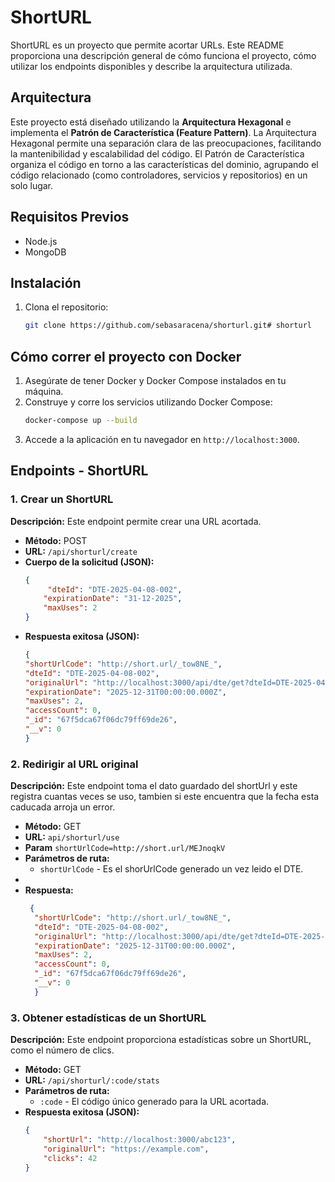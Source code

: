 # ShortURL

ShortURL es un proyecto que permite acortar URLs. Este README proporciona una descripción general de cómo funciona el proyecto, cómo utilizar los endpoints disponibles y describe la arquitectura utilizada.

## Arquitectura

Este proyecto está diseñado utilizando la **Arquitectura Hexagonal** e implementa el **Patrón de Característica (Feature Pattern)**. La Arquitectura Hexagonal permite una separación clara de las preocupaciones, facilitando la mantenibilidad y escalabilidad del código. El Patrón de Característica organiza el código en torno a las características del dominio, agrupando el código relacionado (como controladores, servicios y repositorios) en un solo lugar.

## Requisitos Previos

- Node.js
- MongoDB

## Instalación

1. Clona el repositorio:
   ```bash
   git clone https://github.com/sebasaracena/shorturl.git# shorturl

## Cómo correr el proyecto con Docker

1. Asegúrate de tener Docker y Docker Compose instalados en tu máquina.
2. Construye y corre los servicios utilizando Docker Compose:
    ```bash
    docker-compose up --build
    ```
3. Accede a la aplicación en tu navegador en `http://localhost:3000`.
 
## Endpoints - ShortURL

### 1. Crear un ShortURL
**Descripción:** Este endpoint permite crear una URL acortada.

- **Método:** POST  
- **URL:** `/api/shorturl/create`  
- **Cuerpo de la solicitud (JSON):**
    ```json
    {
         "dteId": "DTE-2025-04-08-002",
        "expirationDate": "31-12-2025",
        "maxUses": 2
    }
    ```
- **Respuesta exitosa (JSON):**
    ```json
   {
	"shortUrlCode": "http://short.url/_tow8NE_",
	"dteId": "DTE-2025-04-08-002",
	"originalUrl": "http://localhost:3000/api/dte/get?dteId=DTE-2025-04-08-002",
	"expirationDate": "2025-12-31T00:00:00.000Z",
	"maxUses": 2,
	"accessCount": 0,
	"_id": "67f5dca67f06dc79ff69de26",
	"__v": 0
    }
    ```

### 2. Redirigir al URL original
**Descripción:** Este endpoint toma el dato guardado del shortUrl y este registra cuantas veces se uso, tambien si este encuentra que la fecha esta caducada arroja un error.

- **Método:** GET  
- **URL:** `api/shorturl/use`  
- **Param** `shortUrlCode=http://short.url/MEJnoqkV`  
- **Parámetros de ruta:**
    - `shortUrlCode` - Es el shorUrlCode generado un vez leido el DTE.
- 
- **Respuesta:** 
  ```json
   {
	"shortUrlCode": "http://short.url/_tow8NE_",
	"dteId": "DTE-2025-04-08-002",
	"originalUrl": "http://localhost:3000/api/dte/get?dteId=DTE-2025-04-08-002",
	"expirationDate": "2025-12-31T00:00:00.000Z",
	"maxUses": 2,
	"accessCount": 0,
	"_id": "67f5dca67f06dc79ff69de26",
	"__v": 0
    }
    ```

### 3. Obtener estadísticas de un ShortURL
**Descripción:** Este endpoint proporciona estadísticas sobre un ShortURL, como el número de clics.

- **Método:** GET  
- **URL:** `/api/shorturl/:code/stats`  
- **Parámetros de ruta:**
    - `:code` - El código único generado para la URL acortada.
- **Respuesta exitosa (JSON):**
    ```json
    {
        "shortUrl": "http://localhost:3000/abc123",
        "originalUrl": "https://example.com",
        "clicks": 42
    }
    ```